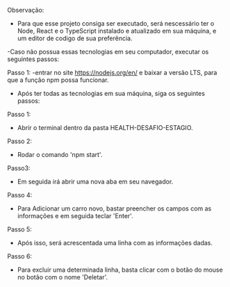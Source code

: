 
Observação:

- Para que esse projeto consiga ser executado, será nescessário ter o Node, React e o TypeScript instalado e atualizado em sua máquina, e um editor de codigo de sua preferência.

-Caso não possua essas tecnologias em seu computador, executar os seguintes passos:

Passo 1:
-entrar no site https://nodejs.org/en/ e baixar a versão LTS, para que a função npm possa funcionar.


- Após ter todas as tecnologias em sua máquina, siga os seguintes passos:

Passo 1:
- Abrir o terminal dentro da pasta HEALTH-DESAFIO-ESTAGIO.

Passo 2:
- Rodar o comando 'npm start'.

Passo3:
- Em seguida irá abrir uma nova aba em seu navegador.

Passo 4:
- Para Adicionar um carro novo, bastar preencher os campos com as informações e em seguida teclar 'Enter'.

Passo 5:
- Após isso, será acrescentada uma linha com as informações dadas.

Passo 6:
- Para excluir uma determinada linha, basta clicar com o botão do mouse no botão com o nome 'Deletar'.
